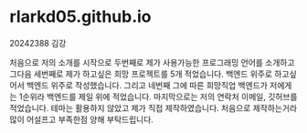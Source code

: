 # rlarkd05.github.io
20242388 김강

처음으로 저의 소개를 시작으로 두번째로 제가 사용가능한 프로그래밍 언어를 소개하고 그다음 세번째로 제가 하고싶은 희망 프로젝트를 5개 적었습니다. 백엔드 위주로 하고싶어서 백엔드 위주로 작성했습니다. 그리고 네번째 그에 따른 희망직업 백엔드가 저에게는 1순위라 백엔드를 제일 위에 적었습니다. 마지막으로는 저의 연락처 이메일, 깃허브를 적었습니다.
테마는 활용하지 않았고 제가 직접 제작하였습니다. 처음으로 제작하는거라 많이 어설프고 부족한점 양해 부탁드립니다.
